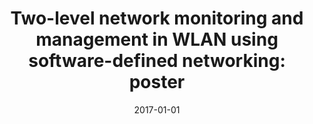 ---
title: "Two-level network monitoring and management in WLAN using software-defined networking: poster"
collection: publications
permalink: /publication/2017-01-01-Two-level-network-monitoring-and-management-in-WLAN-using-software-defined-networking-poster
date: 2017-01-01
venue: 'In the proceedings of Proceedings of the 10th ACM Conference on Security and Privacy in Wireless and Mobile Networks, WiSec 2017, Boston, MA, USA, July 18-20, 2017'
paperurl: 'https://doi.org/10.1145/3098243.3106025'
citation: ' RhongHo Jang,  DongGyu Cho,  David Mohaisen,  Youngtae Noh,  DaeHun Nyang, &quot;Two-level network monitoring and management in WLAN using software-defined networking: poster.&quot; In the proceedings of Proceedings of the 10th ACM Conference on Security and Privacy in Wireless and Mobile Networks, WiSec 2017, Boston, MA, USA, 2017.'
---